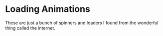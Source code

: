 # Loading Animations

These are just a bunch of spinners and loaders I found from the wonderful thing called the internet.
